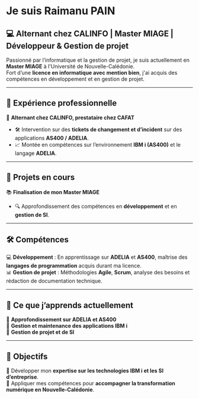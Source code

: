 # Je suis Raimanu PAIN  

## 💻 Alternant chez CALINFO | Master MIAGE | Développeur & Gestion de projet  

Passionné par l’informatique et la gestion de projet, je suis actuellement en **Master MIAGE** à l'Université de Nouvelle-Calédonie.  
Fort d’une **licence en informatique avec mention bien**, j'ai acquis des compétences en développement et en gestion de projet.  

---

## 🚀 Expérience professionnelle  

🔹 **Alternant chez CALINFO, prestataire chez CAFAT**  
- 🛠️ Intervention sur des **tickets de changement et d’incident** sur des applications **AS400 / ADELIA**.  
- 📈 Montée en compétences sur l’environnement **IBM i (AS400)** et le langage **ADELIA**.  

---

## 🎯 Projets en cours  

📚 **Finalisation de mon Master MIAGE**  
- 🔍 Approfondissement des compétences en **développement** et en **gestion de SI**.  

---

## 🛠️ Compétences  

💻 **Développement** : En apprentissage sur **ADELIA** et **AS400**, maîtrise des **langages de programmation** acquis durant ma licence.  
📊 **Gestion de projet** : Méthodologies **Agile**, **Scrum**, analyse des besoins et rédaction de documentation technique.  

---

## 🌱 Ce que j’apprends actuellement  

🔹 **Approfondissement sur ADELIA et AS400**  
🔹 **Gestion et maintenance des applications IBM i**  
🔹 **Gestion de projet et de SI**  

---

## 📌 Objectifs  

🚀 Développer mon **expertise sur les technologies IBM i et les SI d’entreprise**.  
🤝 Appliquer mes compétences pour **accompagner la transformation numérique en Nouvelle-Calédonie**.  
